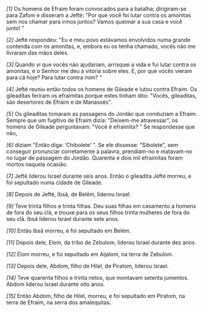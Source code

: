 *[1]* Os homens de Efraim foram convocados para a batalha; dirigiram-se para Zafom e disseram a Jefté: "Por que você foi lutar contra os amonitas sem nos chamar para irmos juntos? Vamos queimar a sua casa e você junto! "

*[2]* Jefté respondeu: "Eu e meu povo estávamos envolvidos numa grande contenda com os amonitas, e, embora eu os tenha chamado, vocês não me livraram das mãos deles.

*[3]* Quando vi que vocês não ajudariam, arrisquei a vida e fui lutar contra os amonitas, e o Senhor me deu a vitória sobre eles. E, por que vocês vieram para cá hoje? Para lutar contra mim? "

*[4]* Jefté reuniu então todos os homens de Gileade e lutou contra Efraim. Os gileaditas feriram os efraimitas porque estes tinham dito: "Vocês, gileaditas, são desertores de Efraim e de Manassés".

*[5]* Os gileaditas tomaram as passagens do Jordão que conduziam a Efraim. Sempre que um fugitivo de Efraim dizia: "Deixem-me atravessar", os homens de Gileade perguntavam: "Você é efraimita? " Se respondesse que não,

*[6]* diziam "Então diga: ‘Chibolete’ ". Se ele dissesse: "Sibolete", sem conseguir pronunciar corretamente a palavra, prendiam-no e matavam-no no lugar de passagem do Jordão. Quarenta e dois mil efraimitas foram mortos naquela ocasião.

*[7]* Jefté liderou Israel durante seis anos. Então o gileadita Jefté morreu, e foi sepultado numa cidade de Gileade.

*[8]* Depois de Jefté, Ibsã, de Belém, liderou Israel.

*[9]* Teve trinta filhos e trinta filhas. Deu suas filhas em casamento a homens de fora do seu clã, e trouxe para os seus filhos trinta mulheres de fora do seu clã. Ibsã liderou Israel durante sete anos.

*[10]* Então Ibsã morreu, e foi sepultado em Belém.

*[11]* Depois dele, Elom, da tribo de Zebulom, liderou Israel durante dez anos.

*[12]* Elom morreu, e foi sepultado em Aijalom, na terra de Zebulom.

*[13]* Depois dele, Abdom, filho de Hilel, de Piratom, liderou Israel.

*[14]* Teve quarenta filhos e trinta netos, que montavam setenta jumentos. Abdom liderou Israel durante oito anos.

*[15]* Então Abdom, filho de Hilel, morreu, e foi sepultado em Piratom, na terra de Efraim, na serra dos amalequitas.

